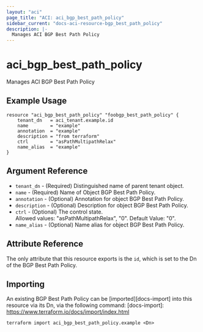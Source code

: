 ```yaml
---
layout: "aci"
page_title: "ACI: aci_bgp_best_path_policy"
sidebar_current: "docs-aci-resource-bgp_best_path_policy"
description: |-
  Manages ACI BGP Best Path Policy
---
```


# aci_bgp_best_path_policy

Manages ACI BGP Best Path Policy

## Example Usage

```hcl
resource "aci_bgp_best_path_policy" "foobgp_best_path_policy" {
    tenant_dn   = aci_tenant.example.id
    name        = "example"
    annotation  = "example"
    description = "from terraform"
    ctrl        = "asPathMultipathRelax"
    name_alias  = "example"
}
```

## Argument Reference

- `tenant_dn` - (Required) Distinguished name of parent tenant object.
- `name` - (Required) Name of Object BGP Best Path Policy.
- `annotation` - (Optional) Annotation for object BGP Best Path Policy.
- `description` - (Optional) Description for object BGP Best Path Policy.
- `ctrl` - (Optional) The control state.  
  Allowed values: "asPathMultipathRelax", "0". Default Value: "0".
- `name_alias` - (Optional) Name alias for object BGP Best Path Policy.

## Attribute Reference

The only attribute that this resource exports is the `id`, which is set to the
Dn of the BGP Best Path Policy.

## Importing

An existing BGP Best Path Policy can be [imported][docs-import] into this resource via its Dn, via the following command:
[docs-import]: https://www.terraform.io/docs/import/index.html

```
terraform import aci_bgp_best_path_policy.example <Dn>
```
